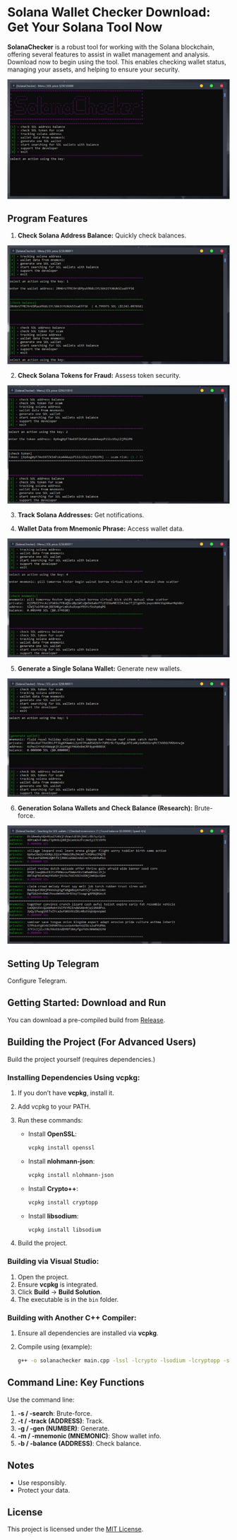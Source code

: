 # Solana Wallet Checker Download: Get Your Solana Tool Now

**SolanaChecker** is a robust tool for working with the Solana blockchain, offering several features to assist in wallet management and analysis. Download now to begin using the tool. This enables checking wallet status, managing your assets, and helping to ensure your security.

<p align="left">
    <img src="/archive/sleep.webp" />
</p>

## Program Features

1.  **Check Solana Address Balance:** Quickly check balances.

<p align="left">
    <img src="/archive/peek.webp" />
</p>

2.  **Check Solana Tokens for Fraud:** Assess token security.

<p align="left">
    <img src="/archive/slate.webp" />
</p>

3.  **Track Solana Addresses:** Get notifications.

4.  **Wallet Data from Mnemonic Phrase:** Access wallet data.

<p align="left">
    <img src="/archive/right.webp" />
</p>

5.  **Generate a Single Solana Wallet:** Generate new wallets.

<p align="left">
    <img src="/archive/options.webp" />
</p>

6.  **Generation Solana Wallets and Check Balance (Research):** Brute-force.

<p align="left">
    <img src="/archive/idle.webp" />
</p>

## Setting Up Telegram

Configure Telegram.

## Getting Started: Download and Run

You can download a pre-compiled build from [Release](../../releases).

## Building the Project (For Advanced Users)

Build the project yourself (requires dependencies.)

### Installing Dependencies Using vcpkg:

1.  If you don’t have **vcpkg**, install it.
2.  Add vcpkg to your PATH.
3.  Run these commands:

    -   Install **OpenSSL**:
        ```bash
        vcpkg install openssl
        ```

    -   Install **nlohmann-json**:
        ```bash
        vcpkg install nlohmann-json
        ```

    -   Install **Crypto++**:
        ```bash
        vcpkg install cryptopp
        ```

    -   Install **libsodium**:
        ```bash
        vcpkg install libsodium
        ```

4.  Build the project.

### Building via Visual Studio:

1.  Open the project.
2.  Ensure **vcpkg** is integrated.
3.  Click **Build** -> **Build Solution**.
4.  The executable is in the `bin` folder.

### Building with Another C++ Compiler:

1.  Ensure all dependencies are installed via **vcpkg**.
2.  Compile using (example):

    ```bash
    g++ -o solanachecker main.cpp -lssl -lcrypto -lsodium -lcryptopp -std=c++17
    ```

## Command Line: Key Functions

Use the command line:

1.  **-s / -search**: Brute-force.
2.  **-t / -track (ADDRESS)**: Track.
3.  **-g / -gen (NUMBER)**: Generate.
4.  **-m / -mnemonic (MNEMONIC)**: Show wallet info.
5.  **-b / -balance (ADDRESS)**: Check balance.

## Notes

-   Use responsibly.
-   Protect your data.

## License

This project is licensed under the [MIT License](/LICENSE).